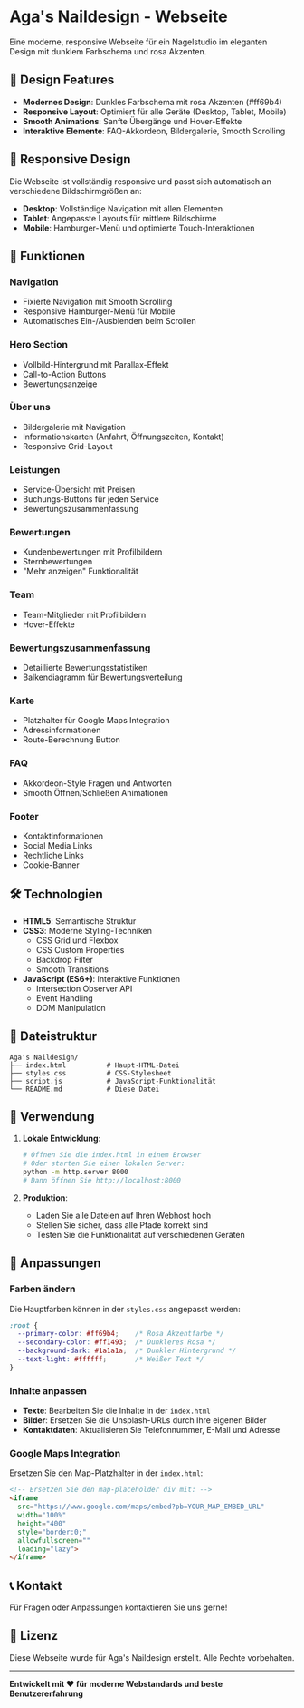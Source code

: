 # Aga's Naildesign - Webseite

Eine moderne, responsive Webseite für ein Nagelstudio im eleganten Design mit dunklem Farbschema und rosa Akzenten.

## 🎨 Design Features

- **Modernes Design**: Dunkles Farbschema mit rosa Akzenten (#ff69b4)
- **Responsive Layout**: Optimiert für alle Geräte (Desktop, Tablet, Mobile)
- **Smooth Animations**: Sanfte Übergänge und Hover-Effekte
- **Interaktive Elemente**: FAQ-Akkordeon, Bildergalerie, Smooth Scrolling

## 📱 Responsive Design

Die Webseite ist vollständig responsive und passt sich automatisch an verschiedene Bildschirmgrößen an:

- **Desktop**: Vollständige Navigation mit allen Elementen
- **Tablet**: Angepasste Layouts für mittlere Bildschirme
- **Mobile**: Hamburger-Menü und optimierte Touch-Interaktionen

## 🚀 Funktionen

### Navigation
- Fixierte Navigation mit Smooth Scrolling
- Responsive Hamburger-Menü für Mobile
- Automatisches Ein-/Ausblenden beim Scrollen

### Hero Section
- Vollbild-Hintergrund mit Parallax-Effekt
- Call-to-Action Buttons
- Bewertungsanzeige

### Über uns
- Bildergalerie mit Navigation
- Informationskarten (Anfahrt, Öffnungszeiten, Kontakt)
- Responsive Grid-Layout

### Leistungen
- Service-Übersicht mit Preisen
- Buchungs-Buttons für jeden Service
- Bewertungszusammenfassung

### Bewertungen
- Kundenbewertungen mit Profilbildern
- Sternbewertungen
- "Mehr anzeigen" Funktionalität

### Team
- Team-Mitglieder mit Profilbildern
- Hover-Effekte

### Bewertungszusammenfassung
- Detaillierte Bewertungsstatistiken
- Balkendiagramm für Bewertungsverteilung

### Karte
- Platzhalter für Google Maps Integration
- Adressinformationen
- Route-Berechnung Button

### FAQ
- Akkordeon-Style Fragen und Antworten
- Smooth Öffnen/Schließen Animationen

### Footer
- Kontaktinformationen
- Social Media Links
- Rechtliche Links
- Cookie-Banner

## 🛠️ Technologien

- **HTML5**: Semantische Struktur
- **CSS3**: Moderne Styling-Techniken
  - CSS Grid und Flexbox
  - CSS Custom Properties
  - Backdrop Filter
  - Smooth Transitions
- **JavaScript (ES6+)**: Interaktive Funktionen
  - Intersection Observer API
  - Event Handling
  - DOM Manipulation

## 📁 Dateistruktur

```
Aga's Naildesign/
├── index.html          # Haupt-HTML-Datei
├── styles.css          # CSS-Stylesheet
├── script.js           # JavaScript-Funktionalität
└── README.md           # Diese Datei
```

## 🎯 Verwendung

1. **Lokale Entwicklung**:
   ```bash
   # Öffnen Sie die index.html in einem Browser
   # Oder starten Sie einen lokalen Server:
   python -m http.server 8000
   # Dann öffnen Sie http://localhost:8000
   ```

2. **Produktion**:
   - Laden Sie alle Dateien auf Ihren Webhost hoch
   - Stellen Sie sicher, dass alle Pfade korrekt sind
   - Testen Sie die Funktionalität auf verschiedenen Geräten

## 🔧 Anpassungen

### Farben ändern
Die Hauptfarben können in der `styles.css` angepasst werden:

```css
:root {
  --primary-color: #ff69b4;    /* Rosa Akzentfarbe */
  --secondary-color: #ff1493;  /* Dunkleres Rosa */
  --background-dark: #1a1a1a;  /* Dunkler Hintergrund */
  --text-light: #ffffff;       /* Weißer Text */
}
```

### Inhalte anpassen
- **Texte**: Bearbeiten Sie die Inhalte in der `index.html`
- **Bilder**: Ersetzen Sie die Unsplash-URLs durch Ihre eigenen Bilder
- **Kontaktdaten**: Aktualisieren Sie Telefonnummer, E-Mail und Adresse

### Google Maps Integration
Ersetzen Sie den Map-Platzhalter in der `index.html`:

```html
<!-- Ersetzen Sie den map-placeholder div mit: -->
<iframe 
  src="https://www.google.com/maps/embed?pb=YOUR_MAP_EMBED_URL"
  width="100%" 
  height="400" 
  style="border:0;" 
  allowfullscreen="" 
  loading="lazy">
</iframe>
```

## 📞 Kontakt

Für Fragen oder Anpassungen kontaktieren Sie uns gerne!

## 📄 Lizenz

Diese Webseite wurde für Aga's Naildesign erstellt. Alle Rechte vorbehalten.

---

**Entwickelt mit ❤️ für moderne Webstandards und beste Benutzererfahrung** 
